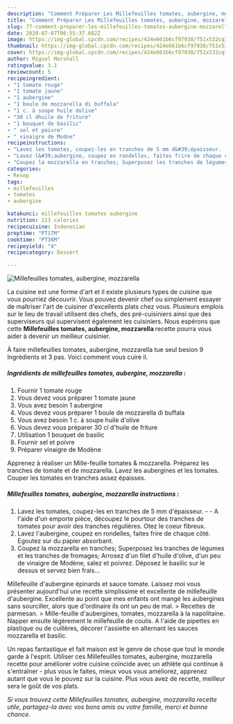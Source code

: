 ```yaml
---
description: "Comment Préparer Les Millefeuilles tomates, aubergine, mozzarella"
title: "Comment Préparer Les Millefeuilles tomates, aubergine, mozzarella"
slug: 77-comment-preparer-les-millefeuilles-tomates-aubergine-mozzarella
date: 2020-07-07T06:55:37.682Z
image: https://img-global.cpcdn.com/recipes/424e661b6cf97938/751x532cq70/millefeuilles-tomates-aubergine-mozzarella-photo-principale-de-la-recette.jpg
thumbnail: https://img-global.cpcdn.com/recipes/424e661b6cf97938/751x532cq70/millefeuilles-tomates-aubergine-mozzarella-photo-principale-de-la-recette.jpg
cover: https://img-global.cpcdn.com/recipes/424e661b6cf97938/751x532cq70/millefeuilles-tomates-aubergine-mozzarella-photo-principale-de-la-recette.jpg
author: Miguel Marshall
ratingvalue: 3.1
reviewcount: 5
recipeingredient:
- "1 tomate rouge"
- "1 tomate jaune"
- "1 aubergine"
- "1 boule de mozzarella di buffala"
- "1 c. à soupe huile dolive"
- "30 cl dhuile de friture"
- "1 bouquet de basilic"
- " sel et poivre"
- " vinaigre de Modne"
recipeinstructions:
- "Lavez les tomates, coupez-les en tranches de 5 mm d&#39;épaisseur.  A l&#39;aide d&#39;un emporte pièce, découpez le pourtour des tranches de tomates pour avoir des tranches régulières. Otez le coeur fibreux."
- "Lavez l&#39;aubergine, coupez en rondelles, faites frire de chaque côté. Egoutez sur du papier absorbant."
- "Coupez la mozzarella en tranches; Superposez les tranches de légumes et les tranches de fromages; Arrosez d&#39;un filet d&#39;huile d&#39;olive, d&#39;un peu de vinaigre de Modène, salez et poivrez. Déposez le basilic sur le dessus et servez bien frais..."
categories:
- Resep
tags:
- millefeuilles
- tomates
- aubergine

katakunci: millefeuilles tomates aubergine 
nutrition: 213 calories
recipecuisine: Indonesian
preptime: "PT17M"
cooktime: "PT36M"
recipeyield: "4"
recipecategory: Dessert

---
```



![Millefeuilles tomates, aubergine, mozzarella](https://img-global.cpcdn.com/recipes/424e661b6cf97938/751x532cq70/millefeuilles-tomates-aubergine-mozzarella-photo-principale-de-la-recette.jpg)

La cuisine est une forme d'art et il existe plusieurs types de cuisine que vous pourriez découvrir. Vous pouvez devenir chef ou simplement essayer de maîtriser l'art de cuisiner d'excellents plats chez vous. Plusieurs emplois sur le lieu de travail utilisent des chefs, des pré-cuisiniers ainsi que des superviseurs qui supervisent également les cuisiniers. Nous espérons que cette <strong> Millefeuilles tomates, aubergine, mozzarella </strong> recette pourra vous aider à devenir un meilleur cuisinier.

<!--inarticleads1-->

À faire millefeuilles tomates, aubergine, mozzarella tue seul besion 9 Ingrédients et 3 pas. Voici comment vous cuire il.

##### Ingrédients de millefeuilles tomates, aubergine, mozzarella :

1. Fournir 1 tomate rouge
1. Vous devez vous préparer 1 tomate jaune
1. Vous avez besoin 1 aubergine
1. Vous devez vous préparer 1 boule de mozzarella di buffala
1. Vous avez besoin 1 c. à soupe huile d&#39;olive
1. Vous devez vous préparer 30 cl d&#39;huile de friture
1. Utilisation 1 bouquet de basilic
1. Fournir  sel et poivre
1. Préparer  vinaigre de Modène


Apprenez à réaliser un Mille-feuille tomates &amp; mozzarella. Préparez les tranches de tomate et de mozzarella. Lavez les aubergines et les tomates. Couper les tomates en tranches assez épaisses. 

<!--inarticleads2-->

##### Millefeuilles tomates, aubergine, mozzarella instructions :

1. Lavez les tomates, coupez-les en tranches de 5 mm d&#39;épaisseur. -  - A l&#39;aide d&#39;un emporte pièce, découpez le pourtour des tranches de tomates pour avoir des tranches régulières. Otez le coeur fibreux.
1. Lavez l&#39;aubergine, coupez en rondelles, faites frire de chaque côté. Egoutez sur du papier absorbant.
1. Coupez la mozzarella en tranches; Superposez les tranches de légumes et les tranches de fromages; Arrosez d&#39;un filet d&#39;huile d&#39;olive, d&#39;un peu de vinaigre de Modène, salez et poivrez. Déposez le basilic sur le dessus et servez bien frais...


Millefeuille d&#39;aubergine épinards et sauce tomate. Laissez moi vous présenter aujourd&#39;hui une recette simplissime et excellente de millefeuille d&#39;aubergine. Excellente au point que mes enfants ont mangé les aubergines sans sourciller, alors que d&#39;ordinaire ils ont un peu de mal. &gt; Recettes de parmesan. &gt; Mille-feuille d&#39;aubergines, tomates, mozzarella à la napolitaine. Napper ensuite légèrement le millefeuille de coulis. A l&#39;aide de pipettes en plastique ou de cuillères, décorer l&#39;assiette en alternant les sauces mozzarella et basilic. 

<!--inarticleads1-->

<p>
Un repas fantastique et fait maison est le genre de chose que tout le monde garde à l'esprit. Utiliser ces Millefeuilles tomates, aubergine, mozzarella recette pour améliorer votre cuisine coïncide avec un athlète qui continue à s'entraîner - plus vous le faites, mieux vous vous améliorez, apprenez autant que vous le pouvez sur la cuisine. Plus vous avez de recette, meilleur sera le goût de vos plats.
</p>

<p>
<i>Si vous trouvez cette Millefeuilles tomates, aubergine, mozzarella recette utile, partagez-la avec vos bons amis ou votre famille, merci et bonne chance.</i>
</p>

